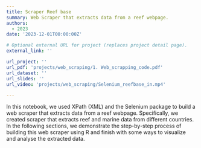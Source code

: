 ```yaml
---
title: Scraper Reef base
summary: Web Scraper that extracts data from a reef webpage.
authors:
  - 2023
date: '2023-12-01T00:00:00Z'

# Optional external URL for project (replaces project detail page).
external_link: ''

url_project: ''
url_pdf: 'projects/web_scraping/1. Web_scrapping_code.pdf'
url_dataset: ''
url_slides: ''
url_video: 'projects/web_scraping/Selenium_reefbase_in.mp4'

---
```

In this notebook, we used XPath (XML) and the Selenium package to build a web scraper that extracts
data from a reef webpage. Specifically, we created scraper that extracts reef and marine data from different
countries. In the following sections, we demonstrate the step-by-step process of building this web scraper
using R and finish with some ways to visualize and analyse the extracted data.
